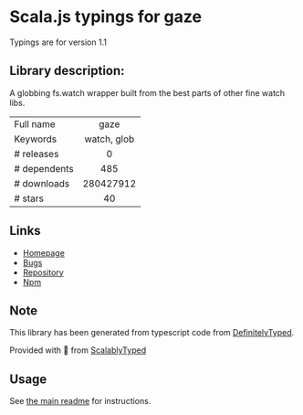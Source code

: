 
# Scala.js typings for gaze

Typings are for version 1.1

## Library description:
A globbing fs.watch wrapper built from the best parts of other fine watch libs.

|                    |                 |
| ------------------ | :-------------: |
| Full name          | gaze |
| Keywords           | watch, glob |
| # releases         | 0 |
| # dependents       | 485 |
| # downloads        | 280427912 |
| # stars            | 40 |

## Links
- [Homepage](https://github.com/shama/gaze)
- [Bugs](https://github.com/shama/gaze/issues)
- [Repository](https://github.com/shama/gaze)
- [Npm](https://www.npmjs.com/package/gaze)
    


## Note
This library has been generated from typescript code from [DefinitelyTyped](https://definitelytyped.org).

Provided with :purple_heart: from [ScalablyTyped](https://github.com/oyvindberg/ScalablyTyped)

## Usage
See [the main readme](../../readme.md) for instructions.


